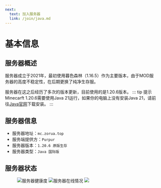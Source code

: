 ```yaml
---
next: 
  text: 加入服务器
  link: /join/java.md
---
```

# 基本信息
## 服务器概述
服务器成立于2021年，最初使用暮色森林（1.16.5）作为主要版本，由于MOD服务器的高度不稳定性，在后期更换了纯净生存服。

服务器在这之后经历了多次的版本更新，目前使用的是1.20.6版本。
::: tip 提示
Minecarft 1.20.6需要使用Java 21运行，如果你的电脑上没有安装Java 21，请前往[Java官网](https://www.oracle.com/cn/java/technologies/downloads/#java21)下载安装。
:::
## 服务器信息
- 服务器地址：`mc.zorua.top`
- 服务端提供方：`Purpur`
- 服务器版本：`1.20.6 原版生存`
- 服务器类型：`Java 国际版`
## 服务器状态
<figure>

![服务器健康度](https://jiankong.zorua.top/api/badge/10/uptime/1?labelPrefix=Minecraft%E7%B2%89%E4%B8%9D%E6%9C%8D&labelSuffix=%E5%B0%8F%E6%97%B6&prefix=%E5%81%A5%E5%BA%B7%E5%BA%A6&style=for-the-badge)
![服务器在线情况](https://jiankong.zorua.top/api/badge/10/status?style=for-the-badge)
![](https://jiankong.zorua.top/api/badge/21/uptime/1?labelPrefix=%E5%9F%BA%E5%B2%A9%E7%89%88%E4%BA%92%E9%80%9A&labelSuffix=%E5%B0%8F%E6%97%B6&style=for-the-badge)

</figure>
